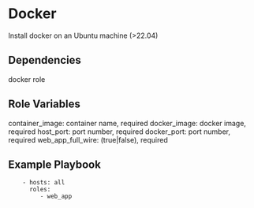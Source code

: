 Docker
=========

Install docker on an Ubuntu machine (>22.04)

Dependencies
------------
docker role

Role Variables
--------------
container_image: container name, required
docker_image: docker image, required
host_port: port number, required
docker_port: port number, required
web_app_full_wire: (true|false), required

Example Playbook
----------------
```
    - hosts: all
      roles:
         - web_app
```

